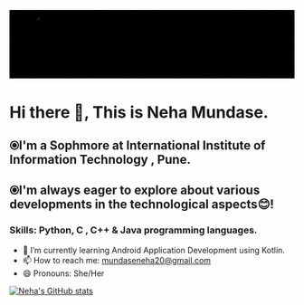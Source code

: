 
![](https://github.com/neha-mundase20/GIPHY/blob/main/ezgif.com-gif-maker.gif)

#                         **Hi there 👋, This is Neha Mundase.**


## ⦿I'm a Sophmore at International Institute of Information Technology , Pune.

## ⦿I'm always eager to explore about various developments in the technological aspects😊!

### Skills: Python, C , C++ & Java programming languages.

- 🌱 I’m currently learning Android Application Development using Kotlin. 
- 📫 How to reach me: mundaseneha20@gmail.com 
- 😄 Pronouns: She/Her 

[![Neha's GitHub stats](https://github-readme-stats.vercel.app/api?username=neha-mundase20)](https://github.com/neha-mundase20/github-readme-stats)
